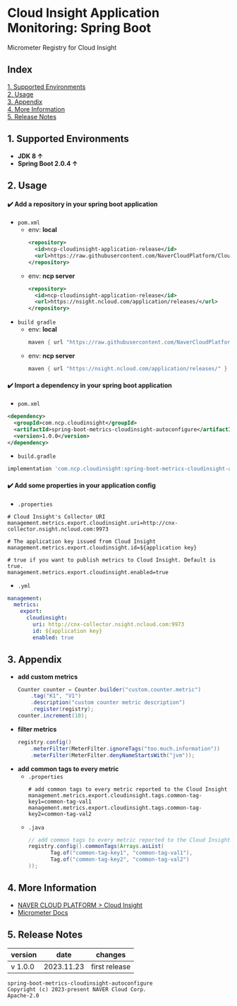 # Cloud Insight Application Monitoring: Spring Boot
Micrometer Registry for Cloud Insight

## Index
[1. Supported Environments](#1.-Supported-Environments)  
[2. Usage](#2.-Usage)  
[3. Appendix](#3.-Appendix)  
[4. More Information](#4.-More-Information)  
[5. Release Notes](#5.-Release-Notes)  

## 1. Supported Environments<a id="1.-Supported-Environments"></a>
- **JDK 8 &uarr;**
- **Spring Boot 2.0.4 &uarr;**

## 2. Usage<a id="2.-Usage"></a>

#### :heavy_check_mark: Add a repository in your spring boot application
- `pom.xml`
    - env: **local**
      ```xml
      <repository>
        <id>ncp-cloudinsight-application-release</id>
        <url>https://raw.githubusercontent.com/NaverCloudPlatform/CloudInsight-Application-Repository/main/releases/</url>
      </repository>
      ```
    - env: **ncp server**
      ```xml
      <repository>
        <id>ncp-cloudinsight-application-release</id>
        <url>https://nsight.ncloud.com/application/releases/</url>
      </repository>
      ```
- `build gradle`
    - env: **local**
      ```gradle
      maven { url "https://raw.githubusercontent.com/NaverCloudPlatform/CloudInsight-Application-Repository/main/releases/" }
      ```
    - env: **ncp server**
      ```gradle
      maven { url "https://nsight.ncloud.com/application/releases/" }
      ```
#### :heavy_check_mark: Import a dependency in your spring boot application
- `pom.xml`
```xml
<dependency>
  <groupId>com.ncp.cloudinsight</groupId>
  <artifactId>spring-boot-metrics-cloudinsight-autoconfigure</artifactId>
  <version>1.0.0</version>
</dependency>
```
- `build.gradle`
```gradle
implementation 'com.ncp.cloudinsight:spring-boot-metrics-cloudinsight-autoconfigure:1.0.0'
```

#### :heavy_check_mark: Add some properties in your application config
- `.properties`
```properties
# Cloud Insight's Collector URI
management.metrics.export.cloudinsight.uri=http://cnx-collector.nsight.ncloud.com:9973

# The application key issued from Cloud Insight
management.metrics.export.cloudinsight.id=${application key} 

# true if you want to publish metrics to Cloud Insight. Default is true.
management.metrics.export.cloudinsight.enabled=true
```
- `.yml`
```yaml
management:
  metrics:
    export:
      cloudinsight:
        uri: http://cnx-collector.nsight.ncloud.com:9973
        id: ${application key}
        enabled: true
```

## 3. Appendix<a id="3.-Appendix"></a>
- **add custom metrics**
  ```java
  Counter counter = Counter.builder("custom.counter.metric")
      .tag("K1", "V1")
      .description("custom counter metric description")
      .register(registry);
  counter.increment(10);
  ```
- **filter metrics**
  ```java
  registry.config()
      .meterFilter(MeterFilter.ignoreTags("too.much.information"))
      .meterFilter(MeterFilter.denyNameStartsWith("jvm"));
  ```
- **add common tags to every metric**
    - `.properties`
      ```properties
      # add common tags to every metric reported to the Cloud Insight
      management.metrics.export.cloudinsight.tags.common-tag-key1=common-tag-val1
      management.metrics.export.cloudinsight.tags.common-tag-key2=common-tag-val2
      ```
    - `.java`
      ```java
      // add common tags to every metric reported to the Cloud Insight
      registry.config().commonTags(Arrays.asList(
             Tag.of("common-tag-key1", "common-tag-val1"), 
             Tag.of("common-tag-key2", "common-tag-val2")
      ));
      ```
## 4. More Information<a id="4.-More-Information"></a>
- [NAVER CLOUD PLATFORM > Cloud Insight](https://guide.ncloud-docs.com/docs/cloudinsight-cloudinsightoverview)
- [Micrometer Docs](https://micrometer.io/docs/concepts)

## 5. Release Notes<a id="5.-Release-Notes"></a>
version | date | changes
--- | --- | ---
v 1.0.0 | 2023.11.23 | first release

```
spring-boot-metrics-cloudinsight-autoconfigure
Copyright (c) 2023-present NAVER Cloud Corp.
Apache-2.0
```
